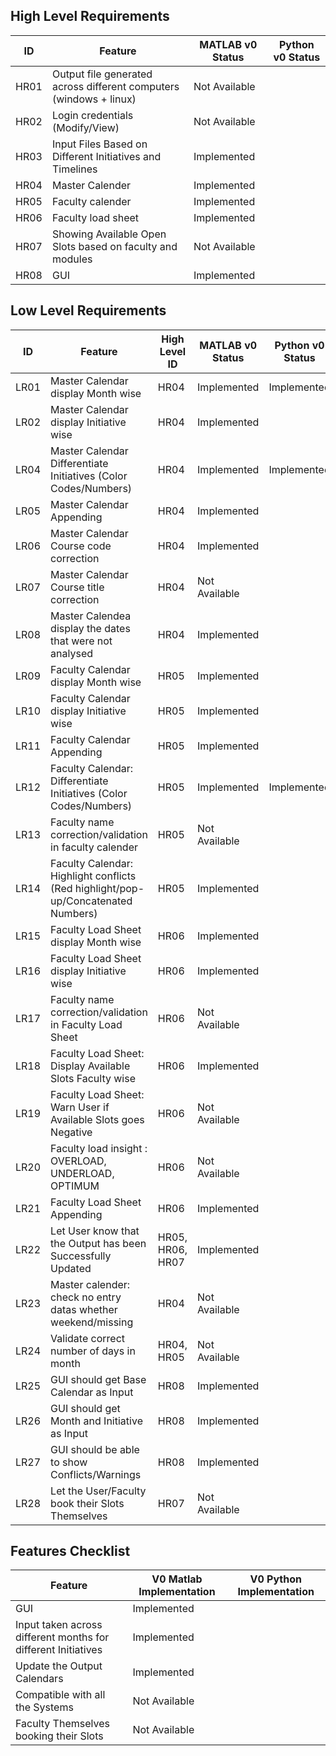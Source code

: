 ## High Level Requirements
|ID|Feature| MATLAB v0 Status| Python v0 Status |
|---|---|---|----|
HR01 |Output file generated across different computers (windows + linux)| Not Available | |
HR02 |Login credentials (Modify/View) | Not Available | |
HR03 |Input Files Based on Different Initiatives and Timelines | Implemented | |
HR04 |Master Calender | Implemented | |
HR05 |Faculty calender | Implemented | |
HR06 |Faculty load sheet | Implemented | |
HR07 |Showing Available Open Slots based on faculty and modules | Not Available | | 
HR08 |GUI | Implemented |


## Low Level Requirements
|ID|Feature|High Level ID| MATLAB v0 Status| Python v0 Status |
|--|---|---|---|----|
LR01|Master Calendar display Month wise |HR04| Implemented | Implemented|
LR02|Master Calendar display Initiative wise|HR04| Implemented | |
LR04|Master Calendar Differentiate Initiatives (Color Codes/Numbers)|HR04| Implemented | Implemented|
LR05|Master Calendar Appending|HR04| Implemented | | 
LR06|Master Calendar Course code correction|HR04| Implemented | |
LR07|Master Calendar Course title correction|HR04| Not Available | |
LR08|Master Calendea display the dates that were not analysed|HR04| Implemented | |
LR09|Faculty Calendar display Month wise |HR05| Implemented | |
LR10|Faculty Calendar display Initiative wise|HR05| Implemented | |
LR11|Faculty Calendar Appending|HR05| Implemented | |
LR12|Faculty Calendar: Differentiate Initiatives (Color Codes/Numbers)|HR05| Implemented |Implemented |
LR13|Faculty name correction/validation in faculty calender|HR05| Not Available | |
LR14|Faculty Calendar: Highlight conflicts (Red highlight/pop-up/Concatenated Numbers) |HR05| Implemented | |
LR15|Faculty Load Sheet display Month wise |HR06|Implemented | |
LR16|Faculty Load Sheet display Initiative wise|HR06|Implemented | |
LR17|Faculty name correction/validation in Faculty Load Sheet|HR06| Not Available | |
LR18|Faculty Load Sheet: Display Available Slots Faculty wise|HR06| Implemented | |
LR19|Faculty Load Sheet: Warn User if Available Slots goes Negative | HR06 | Not Available| |
LR20|Faculty load insight : OVERLOAD, UNDERLOAD, OPTIMUM |HR06| Not Available | |
LR21|Faculty Load Sheet Appending |HR06| Implemented | |
LR22|Let User know that the Output has been Successfully Updated |HR05, HR06, HR07|Implemented | |
LR23|Master calender: check no entry datas whether weekend/missing|HR04| Not Available ||
LR24|Validate correct number of days in month|HR04, HR05| Not Available ||
LR25|GUI should get Base Calendar as Input | HR08 | Implemented ||
LR26|GUI should get Month  and Initiative as Input | HR08 | Implemented ||
LR27|GUI should be able to show Conflicts/Warnings | HR08 | Implemented ||
LR28|Let the User/Faculty book their Slots Themselves | HR07 | Not Available | |


## Features Checklist

Feature| V0 Matlab Implementation | V0 Python Implementation|
|---|---|---|
GUI | Implemented | |
Input taken across different months for different Initiatives | Implemented | |
Update the Output Calendars | Implemented | |
Compatible with all the Systems | Not Available | |
Faculty Themselves booking their Slots | Not Available | |










